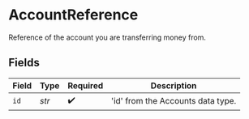 # AccountReference

Reference of the account you are transferring money from.


## Fields

| Field                             | Type                              | Required                          | Description                       |
| --------------------------------- | --------------------------------- | --------------------------------- | --------------------------------- |
| `id`                              | *str*                             | :heavy_check_mark:                | 'id' from the Accounts data type. |